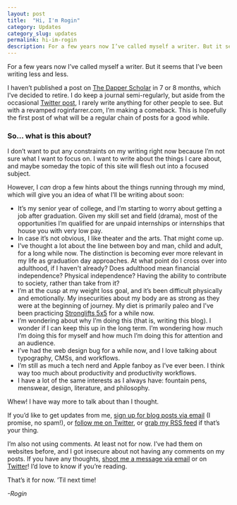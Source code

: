```yaml
---
layout: post
title:  "Hi, I'm Rogin"
category: Updates
category_slug: updates
permalink: hi-im-rogin
description: For a few years now I’ve called myself a writer. But it seems that I’ve been writing less and less... But with a revamped roginfarrer.com, I’m making a comeback. This is hopefully the first post of what will be a regular chain of posts for a good while.
---
```

For a few years now I’ve called myself a writer. But it seems that I’ve been writing less and less. 

I haven’t published a post on [The Dapper Scholar](http://thedapperscholar.com) in 7 or 8 months, which I’ve decided to retire. I do keep a journal semi-regularly, but aside from the occasional [Twitter post](http://twitter.com/RoginFarrer), I rarely write anything for other people to see. But with a revamped roginfarrer.com, I’m making a comeback. This is hopefully the first post of what will be a regular chain of posts for a good while.

### So… what is this about?

I don’t want to put any constraints on my writing right now because I’m not sure what I want to focus on. I want to write about the things I care about, and maybe someday the topic of this site will flesh out into a focused subject. 

However, I *can* drop a few hints about the things running through my mind, which will give you an idea of what I’ll be writing about soon:

- It’s my senior year of college, and I’m starting to worry about getting a job after graduation. Given my skill set and field (drama), most of the opportunities I’m qualified for are unpaid internships or internships that house you with very low pay.
- In case it’s not obvious, I like theater and the arts. That might come up.
- I’ve thought a lot about the line between boy and man, child and adult, for a long while now. The distinction is becoming ever more relevant in my life as graduation day approaches. At what point do I cross over into adulthood, if I haven't already? Does adulthood mean financial independence? Physical independence? Having the ability to contribute to society, rather than take from it?
- I’m at the cusp at my weight loss goal, and it’s been difficult physically and emotionally. My insecurities about my body are as strong as they were at the beginning of journey. My diet is primarily paleo and I’ve been practicing [Stronglifts 5x5](http://stronglifts.com) for a while now.
- I’m wondering about why I’m doing this (that is, writing this blog). I wonder if I can keep this up in the long term. I’m wondering how much I’m doing this for myself and how much I’m doing this for attention and an audience.
- I’ve had the web design bug for a while now, and I love talking about typography, CMSs, and workflows.
- I’m still as much a tech nerd and Apple fanboy as I’ve ever been. I think way too much about productivity and productivity workflows. 
- I have a lot of the same interests as I always have: fountain pens, menswear, design, literature, and philosophy.

Whew! I have way more to talk about than I thought.

If you’d like to get updates from me, [sign up for blog posts via email]() (I promise, no spam!), or [follow me on Twitter](http://twitter.com/RoginFarrer), or [grab my RSS feed](/feed) if that’s your thing.

I’m also not using comments. At least not for now. I’ve had them on websites before, and I got insecure about not having any comments on my posts. If you have any thoughts, [shoot me a message via email](mailto:rogin@roginfarrer.com) or on [Twitter](http://twitter.com/RoginFarrer)! I’d love to know if you’re reading.

That’s it for now. ’Til next time!

*-Rogin*